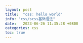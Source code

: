 ```yaml
---
layout: post
title:  "css: hello_world"
info: "css/scss基础语法"
date:   2023-06-26 11:35:28 +0800
categories: css
toc: true
---
```

